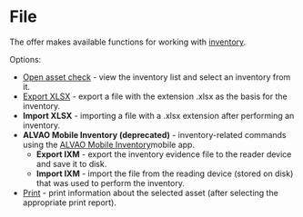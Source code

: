 # File
    
The offer makes available functions for working with [inventory](../../../../modules/alvao-inventory-audits/stocktaking).
    
Options:
   
- [Open asset check](stocktakings) - view the inventory list and select an inventory from it.
- [Export XLSX](../../../alvao-webapp/objects/export-xlsx) - export a file with the extension .xlsx as the basis for the inventory.
- **Import XLSX** - importing a file with a .xlsx extension after performing an inventory.
- **ALVAO Mobile Inventory (deprecated)** - inventory-related commands using the [ALVAO Mobile Inventory](../../../../modules/alvao-inventory-audits/barcode-reader)mobile app.
    - **Export IXM** - export the inventory evidence file to the reader device and save it to disk.
    - **Import IXM** - import the file from the reading device (stored on disk) that was used to perform the inventory.
- [Print](../../software/license-and-install-overview/table/html-document) - print information about the selected asset (after selecting the appropriate print report).
